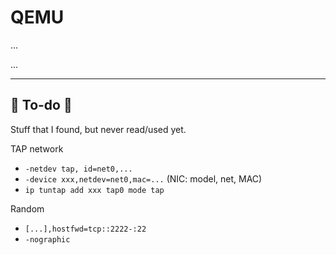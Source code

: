 # QEMU

<div class="row row-cols-md-2"><div>

...
</div><div>

...
</div></div>

<hr class="sep-both">

## 👻 To-do 👻

Stuff that I found, but never read/used yet.

<div class="row row-cols-md-2"><div>

TAP network

* `-netdev tap, id=net0,...`
* `-device xxx,netdev=net0,mac=...` (NIC: model, net, MAC)
* `ip tuntap add xxx tap0 mode tap`

Random

* `[...],hostfwd=tcp::2222-:22`
* `-nographic`
</div><div>
</div></div>